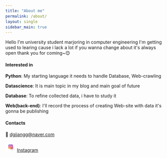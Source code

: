 ```yaml
---
title: "About me"
permalink: /about/
layout: single
sidebar_main: true
---
```


Hello I'm university student marjoring in computer engineering
I'm getting used to learing cause i lack a lot
if you wanna change about  it's always open
thank you for coming~😊



#### Interested in

**Python**:  My starting language it needs to handle Database, Web-crawling

**Datascience**:  It is main topic in my blog and main goal of future

**Database**:  To refine collected data, i have to study it

**Web(back-end)**:  I'll record the process of creating Web-site with data  it's gonna be publishing



#### Contacts

📧 dgjjangg@naver.com

 ![instagram](../images/about/instagram-16346474437881.png) [Instagram](https://instagram.com/_don99y)

